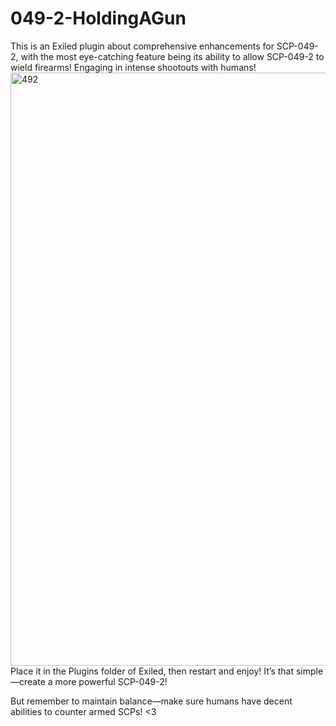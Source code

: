# 049-2-HoldingAGun
This is an Exiled plugin about comprehensive enhancements for SCP-049-2, with the most eye-catching feature being its ability to allow SCP-049-2 to wield firearms! Engaging in intense shootouts with humans!
<img width="1876" height="949" alt="492" src="https://github.com/user-attachments/assets/d71aceaa-d0a9-4cc5-90db-cf2858cbbb61" />
Place it in the Plugins folder of Exiled, then restart and enjoy!
It’s that simple—create a more powerful SCP-049-2!

But remember to maintain balance—make sure humans have decent abilities to counter armed SCPs!
<3 
